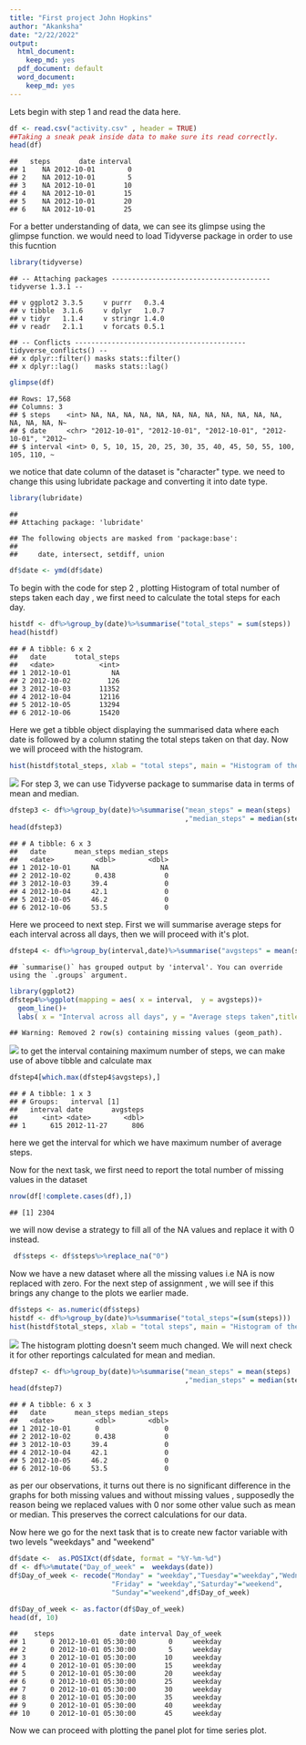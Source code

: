 ```yaml
---
title: "First project John Hopkins"
author: "Akanksha"
date: "2/22/2022"
output:
  html_document: 
    keep_md: yes
  pdf_document: default
  word_document: 
    keep_md: yes
---
```



Lets begin with step 1 and read the data here.



```r
df <- read.csv("activity.csv" , header = TRUE)
##Taking a sneak peak inside data to make sure its read correctly.
head(df)
```

```
##   steps       date interval
## 1    NA 2012-10-01        0
## 2    NA 2012-10-01        5
## 3    NA 2012-10-01       10
## 4    NA 2012-10-01       15
## 5    NA 2012-10-01       20
## 6    NA 2012-10-01       25
```
For a better understanding of data, we can see its glimpse using the glimpse function.
we would need to load Tidyverse package in order to use this fucntion

```r
library(tidyverse)
```

```
## -- Attaching packages --------------------------------------- tidyverse 1.3.1 --
```

```
## v ggplot2 3.3.5     v purrr   0.3.4
## v tibble  3.1.6     v dplyr   1.0.7
## v tidyr   1.1.4     v stringr 1.4.0
## v readr   2.1.1     v forcats 0.5.1
```

```
## -- Conflicts ------------------------------------------ tidyverse_conflicts() --
## x dplyr::filter() masks stats::filter()
## x dplyr::lag()    masks stats::lag()
```

```r
glimpse(df)
```

```
## Rows: 17,568
## Columns: 3
## $ steps    <int> NA, NA, NA, NA, NA, NA, NA, NA, NA, NA, NA, NA, NA, NA, NA, N~
## $ date     <chr> "2012-10-01", "2012-10-01", "2012-10-01", "2012-10-01", "2012~
## $ interval <int> 0, 5, 10, 15, 20, 25, 30, 35, 40, 45, 50, 55, 100, 105, 110, ~
```
we notice that date column of the dataset is "character" type. we need to change this using lubridate package and converting it into date type.

```r
library(lubridate)
```

```
## 
## Attaching package: 'lubridate'
```

```
## The following objects are masked from 'package:base':
## 
##     date, intersect, setdiff, union
```

```r
df$date <- ymd(df$date)
```
To begin with the code for step 2 , plotting Histogram of total number of steps taken each day , we first need to calculate the total steps for each day.

```r
histdf <- df%>%group_by(date)%>%summarise("total_steps" = sum(steps))
head(histdf)
```

```
## # A tibble: 6 x 2
##   date       total_steps
##   <date>           <int>
## 1 2012-10-01          NA
## 2 2012-10-02         126
## 3 2012-10-03       11352
## 4 2012-10-04       12116
## 5 2012-10-05       13294
## 6 2012-10-06       15420
```
Here we get a tibble object displaying the summarised data where each date is followed by a column stating the total steps taken on that day. 
Now we will proceed with the histogram.

```r
hist(histdf$total_steps, xlab = "total steps", main = "Histogram of the total number of steps taken each day" , col = "orange")
```

![](PA1_template_files/figure-html/unnamed-chunk-5-1.png)<!-- -->
For step 3, we can use Tidyverse package to summarise data in terms of mean and median.

```r
dfstep3 <- df%>%group_by(date)%>%summarise("mean_steps" = mean(steps)
                                           ,"median_steps" = median(steps))
head(dfstep3)
```

```
## # A tibble: 6 x 3
##   date       mean_steps median_steps
##   <date>          <dbl>        <dbl>
## 1 2012-10-01     NA               NA
## 2 2012-10-02      0.438            0
## 3 2012-10-03     39.4              0
## 4 2012-10-04     42.1              0
## 5 2012-10-05     46.2              0
## 6 2012-10-06     53.5              0
```
Here we proceed to next step. First we will summarise average steps for each interval across all days, then we will proceed with it's plot.

```r
dfstep4 <- df%>%group_by(interval,date)%>%summarise("avgsteps" = mean(steps))
```

```
## `summarise()` has grouped output by 'interval'. You can override using the `.groups` argument.
```

```r
library(ggplot2)
dfstep4%>%ggplot(mapping = aes( x = interval,  y = avgsteps))+
  geom_line()+
  labs( x = "Interval across all days", y = "Average steps taken",title =       "plot for average steps taken in each time interval")
```

```
## Warning: Removed 2 row(s) containing missing values (geom_path).
```

![](PA1_template_files/figure-html/unnamed-chunk-7-1.png)<!-- -->
to get the interval containing maximum number of steps, we can make use  of above tibble and calculate max

```r
dfstep4[which.max(dfstep4$avgsteps),]
```

```
## # A tibble: 1 x 3
## # Groups:   interval [1]
##   interval date       avgsteps
##      <int> <date>        <dbl>
## 1      615 2012-11-27      806
```
here we get the interval for which we have maximum number of average steps.

Now for the next task, we first need to report the total number of missing values in the dataset 

```r
nrow(df[!complete.cases(df),])
```

```
## [1] 2304
```
we will now devise a strategy to fill all of the NA values and replace it with 0 instead.

```r
 df$steps <- df$steps%>%replace_na("0")
```
Now we have a new dataset where all the missing values i.e NA is now replaced with zero.
For the next step of assignment , we will see if this brings any change to the plots we earlier made.

```r
df$steps <- as.numeric(df$steps)
histdf <- df%>%group_by(date)%>%summarise("total_steps"=(sum(steps)))
hist(histdf$total_steps, xlab = "total steps", main = "Histogram of the total number of steps taken each day" , col = "blue")
```

![](PA1_template_files/figure-html/unnamed-chunk-11-1.png)<!-- -->
The histogram plotting doesn't seem much changed. We will next check it for other reportings calculated for mean and median.

```r
dfstep7 <- df%>%group_by(date)%>%summarise("mean_steps" = mean(steps)
                                           ,"median_steps" = median(steps))
head(dfstep7)
```

```
## # A tibble: 6 x 3
##   date       mean_steps median_steps
##   <date>          <dbl>        <dbl>
## 1 2012-10-01      0                0
## 2 2012-10-02      0.438            0
## 3 2012-10-03     39.4              0
## 4 2012-10-04     42.1              0
## 5 2012-10-05     46.2              0
## 6 2012-10-06     53.5              0
```
as per our observations, it turns out there is no significant difference in the graphs for both missing values and without missing values , 
supposedly the reason being we replaced values with 0 nor some other value such as mean or median. This preserves the correct calculations for our data.

Now here we go for the next task that is to create new factor variable with two levels "weekdays" and "weekend"


```r
df$date <-  as.POSIXct(df$date, format = "%Y-%m-%d")
df <- df%>%mutate("Day_of_week" =  weekdays(date))
df$Day_of_week <- recode("Monday" = "weekday","Tuesday"="weekday","Wednesday"="weekday","Thursday"="weekday",
                         "Friday" = "weekday","Saturday"="weekend",
                         "Sunday"="weekend",df$Day_of_week)

df$Day_of_week <- as.factor(df$Day_of_week)
head(df, 10)
```

```
##    steps                date interval Day_of_week
## 1      0 2012-10-01 05:30:00        0     weekday
## 2      0 2012-10-01 05:30:00        5     weekday
## 3      0 2012-10-01 05:30:00       10     weekday
## 4      0 2012-10-01 05:30:00       15     weekday
## 5      0 2012-10-01 05:30:00       20     weekday
## 6      0 2012-10-01 05:30:00       25     weekday
## 7      0 2012-10-01 05:30:00       30     weekday
## 8      0 2012-10-01 05:30:00       35     weekday
## 9      0 2012-10-01 05:30:00       40     weekday
## 10     0 2012-10-01 05:30:00       45     weekday
```
Now we can proceed with plotting the panel plot for time series plot.

